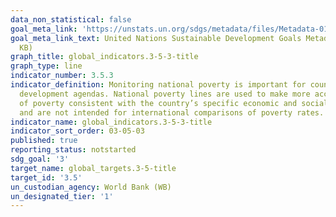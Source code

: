 ```yaml
---
data_non_statistical: false
goal_meta_link: 'https://unstats.un.org/sdgs/metadata/files/Metadata-01-02-01.pdf '
goal_meta_link_text: United Nations Sustainable Development Goals Metadata (PDF 98.2
  KB)
graph_title: global_indicators.3-5-3-title
graph_type: line
indicator_number: 3.5.3
indicator_definition: Monitoring national poverty is important for country-specific
  development agendas. National poverty lines are used to make more accurate estimates
  of poverty consistent with the country’s specific economic and social circumstances,
  and are not intended for international comparisons of poverty rates.
indicator_name: global_indicators.3-5-3-title
indicator_sort_order: 03-05-03
published: true
reporting_status: notstarted
sdg_goal: '3'
target_name: global_targets.3-5-title
target_id: '3.5'
un_custodian_agency: World Bank (WB)
un_designated_tier: '1'
---
```


